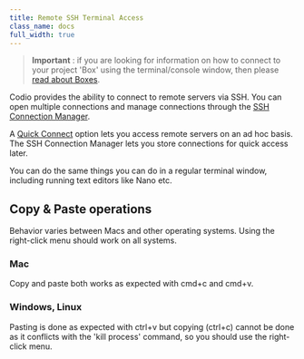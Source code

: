 ```yaml
---
title: Remote SSH Terminal Access
class_name: docs
full_width: true
---
```


> **Important** : if you are looking for information on how to connect to your project 'Box' using the terminal/console window, then please [read about Boxes](/docs/ide/boxes).

Codio provides the ability to connect to remote servers via SSH. You can open multiple connections and manage connections through the [SSH Connection Manager](/docs/ide/tools/ssh/ssh-manager).

A [Quick Connect](/docs/ide/tools/ssh/quick-connect) option lets you access remote servers on an ad hoc basis. The SSH Connection Manager lets you store connections for quick access later.


You can do the same things you can do in a regular terminal window, including running text editors like Nano etc.

## Copy & Paste operations
Behavior varies between Macs and other operating systems. Using the right-click menu should work on all systems.

### Mac
Copy and paste both works as expected with cmd+c and cmd+v.

### Windows, Linux
Pasting is done as expected with ctrl+v but copying (ctrl+c) cannot be done as it conflicts with the 'kill process' command, so you should use the right-click menu.
